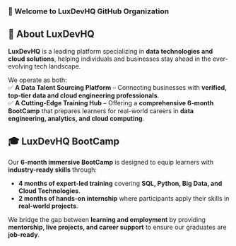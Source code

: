 ### 👋 Welcome to LuxDevHQ GitHub Organization  

## 🚀 About LuxDevHQ  
**LuxDevHQ** is a leading platform specializing in **data technologies and cloud solutions**, helping individuals and businesses stay ahead in the ever-evolving tech landscape.  

We operate as both:  
✅ **A Data Talent Sourcing Platform** – Connecting businesses with **verified, top-tier data and cloud engineering professionals**.  
✅ **A Cutting-Edge Training Hub** – Offering a **comprehensive 6-month BootCamp** that prepares learners for real-world careers in **data engineering, analytics, and cloud computing**.  

## 🎓 LuxDevHQ BootCamp  
Our **6-month immersive BootCamp** is designed to equip learners with **industry-ready skills** through:  

- **4 months of expert-led training** covering **SQL, Python, Big Data, and Cloud Technologies**.  
- **2 months of hands-on internship** where participants apply their skills in **real-world projects**.  

We bridge the gap between **learning and employment** by providing **mentorship, live projects, and career support** to ensure our graduates are **job-ready**.  

